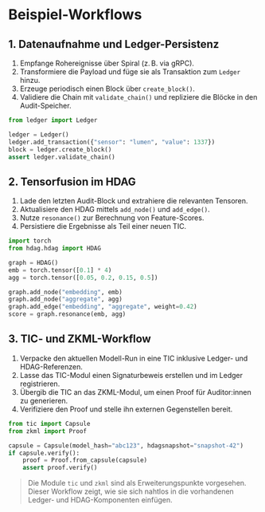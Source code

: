 # Beispiel-Workflows

## 1. Datenaufnahme und Ledger-Persistenz

1. Empfange Rohereignisse über Spiral (z. B. via gRPC).
2. Transformiere die Payload und füge sie als Transaktion zum `Ledger` hinzu.
3. Erzeuge periodisch einen Block über `create_block()`.
4. Validiere die Chain mit `validate_chain()` und repliziere die Blöcke in den Audit-Speicher.

```python
from ledger import Ledger

ledger = Ledger()
ledger.add_transaction({"sensor": "lumen", "value": 1337})
block = ledger.create_block()
assert ledger.validate_chain()
```

## 2. Tensorfusion im HDAG

1. Lade den letzten Audit-Block und extrahiere die relevanten Tensoren.
2. Aktualisiere den HDAG mittels `add_node()` und `add_edge()`.
3. Nutze `resonance()` zur Berechnung von Feature-Scores.
4. Persistiere die Ergebnisse als Teil einer neuen TIC.

```python
import torch
from hdag.hdag import HDAG

graph = HDAG()
emb = torch.tensor([0.1] * 4)
agg = torch.tensor([0.05, 0.2, 0.15, 0.5])

graph.add_node("embedding", emb)
graph.add_node("aggregate", agg)
graph.add_edge("embedding", "aggregate", weight=0.42)
score = graph.resonance(emb, agg)
```

## 3. TIC- und ZKML-Workflow

1. Verpacke den aktuellen Modell-Run in eine TIC inklusive Ledger- und HDAG-Referenzen.
2. Lasse das TIC-Modul einen Signaturbeweis erstellen und im Ledger registrieren.
3. Übergib die TIC an das ZKML-Modul, um einen Proof für Auditor:innen zu generieren.
4. Verifiziere den Proof und stelle ihn externen Gegenstellen bereit.

```python
from tic import Capsule
from zkml import Proof

capsule = Capsule(model_hash="abc123", hdagsnapshot="snapshot-42")
if capsule.verify():
    proof = Proof.from_capsule(capsule)
    assert proof.verify()
```

> Die Module `tic` und `zkml` sind als Erweiterungspunkte vorgesehen. Dieser Workflow zeigt, wie sie sich nahtlos in die vorhandenen Ledger- und HDAG-Komponenten einfügen.
